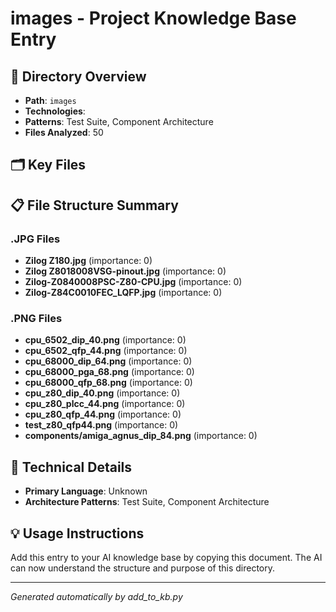 # images - Project Knowledge Base Entry

## 📁 Directory Overview
- **Path**: `images`
- **Technologies**: 
- **Patterns**: Test Suite, Component Architecture
- **Files Analyzed**: 50

## 🗂️ Key Files


## 📋 File Structure Summary

### .JPG Files
- **Zilog Z180.jpg** (importance: 0)
- **Zilog Z8018008VSG-pinout.jpg** (importance: 0)
- **Zilog-Z0840008PSC-Z80-CPU.jpg** (importance: 0)
- **Zilog-Z84C0010FEC_LQFP.jpg** (importance: 0)

### .PNG Files
- **cpu_6502_dip_40.png** (importance: 0)
- **cpu_6502_qfp_44.png** (importance: 0)
- **cpu_68000_dip_64.png** (importance: 0)
- **cpu_68000_pga_68.png** (importance: 0)
- **cpu_68000_qfp_68.png** (importance: 0)
- **cpu_z80_dip_40.png** (importance: 0)
- **cpu_z80_plcc_44.png** (importance: 0)
- **cpu_z80_qfp_44.png** (importance: 0)
- **test_z80_qfp44.png** (importance: 0)
- **components/amiga_agnus_dip_84.png** (importance: 0)

## 🔧 Technical Details
- **Primary Language**: Unknown
- **Architecture Patterns**: Test Suite, Component Architecture

## 💡 Usage Instructions
Add this entry to your AI knowledge base by copying this document.
The AI can now understand the structure and purpose of this directory.

---
*Generated automatically by add_to_kb.py*
